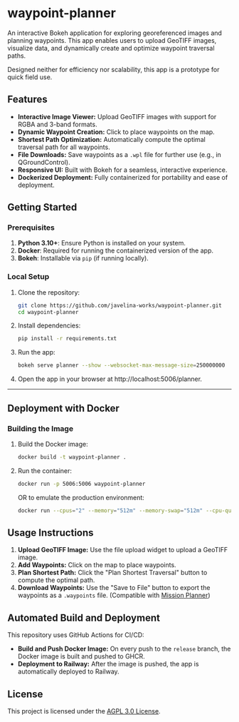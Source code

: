 # waypoint-planner
An interactive Bokeh application for exploring georeferenced images and planning waypoints. This app enables users to upload GeoTIFF images, visualize data, and dynamically create and optimize waypoint traversal paths. 

Designed neither for efficiency nor scalability, this app is a prototype for quick field use.


## Features
- **Interactive Image Viewer:** Upload GeoTIFF images with support for RGBA and 3-band formats.
- **Dynamic Waypoint Creation:** Click to place waypoints on the map.
- **Shortest Path Optimization:** Automatically compute the optimal traversal path for all waypoints.
- **File Downloads:** Save waypoints as a `.wpl` file for further use (e.g., in QGroundControl).
- **Responsive UI:** Built with Bokeh for a seamless, interactive experience.
- **Dockerized Deployment:** Fully containerized for portability and ease of deployment.

## Getting Started

### Prerequisites
1. **Python 3.10+**: Ensure Python is installed on your system.
2. **Docker**: Required for running the containerized version of the app.
3. **Bokeh**: Installable via `pip` (if running locally).

### Local Setup
1. Clone the repository:
   ```bash
   git clone https://github.com/javelina-works/waypoint-planner.git
   cd waypoint-planner
   ```

2. Install dependencies:
    ```bash
    pip install -r requirements.txt
    ```

3. Run the app:
    ```bash
    bokeh serve planner --show --websocket-max-message-size=250000000
    ```

4. Open the app in your browser at http://localhost:5006/planner.

---

## **Deployment with Docker**

### **Building the Image**
1. Build the Docker image:
    ```bash
    docker build -t waypoint-planner .
    ```

2. Run the container:
    ```bash
    docker run -p 5006:5006 waypoint-planner
    ```

    OR to emulate the production environment:

    ```bash
    docker run --cpus="2" --memory="512m" --memory-swap="512m" --cpu-quota=20000 -p 5006:5006 waypoint-planner 
    ```

## Usage Instructions

1. **Upload GeoTIFF Image:** Use the file upload widget to upload a GeoTIFF image.
2. **Add Waypoints:** Click on the map to place waypoints.
3. **Plan Shortest Path:** Click the "Plan Shortest Traversal" button to compute the optimal path.
4. **Download Waypoints:** Use the "Save to File" button to export the waypoints as a `.waypoints` file. (Compatible with [Mission Planner](https://ardupilot.org/planner/))

## Automated Build and Deployment

This repository uses GitHub Actions for CI/CD:
- **Build and Push Docker Image:** On every push to the `release` branch, the Docker image is built and pushed to GHCR.
- **Deployment to Railway:** After the image is pushed, the app is automatically deployed to Railway.

## License

This project is licensed under the [AGPL 3.0 License](LICENSE).
